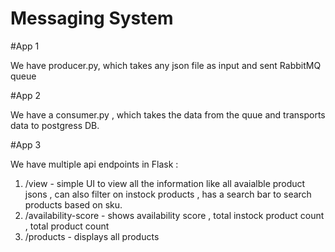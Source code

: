 # Messaging System 

#App 1 

We have producer.py,  which takes any json file as input and sent RabbitMQ queue

#App 2

We have a consumer.py , which takes the data from the quue and transports data to postgress DB.

#App 3 

We have multiple api endpoints in Flask : 

1. /view - simple UI to view all the information like all avaialble product jsons ,  can also filter on instock products , has a search bar to search products based on sku.
2. /availability-score - shows availability score , total instock product count , total product count
3. /products - displays all products
